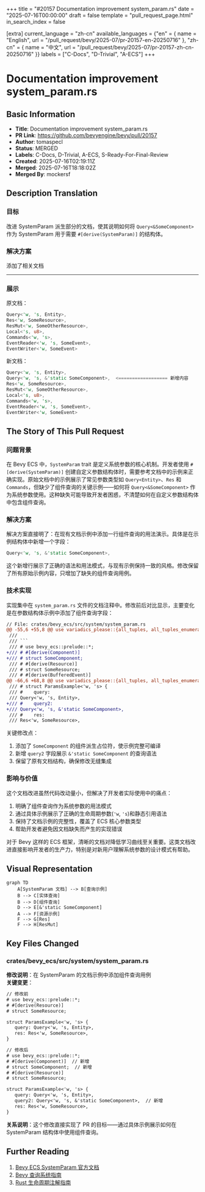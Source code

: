 +++
title = "#20157 Documentation improvement system_param.rs"
date = "2025-07-16T00:00:00"
draft = false
template = "pull_request_page.html"
in_search_index = false

[extra]
current_language = "zh-cn"
available_languages = {"en" = { name = "English", url = "/pull_request/bevy/2025-07/pr-20157-en-20250716" }, "zh-cn" = { name = "中文", url = "/pull_request/bevy/2025-07/pr-20157-zh-cn-20250716" }}
labels = ["C-Docs", "D-Trivial", "A-ECS"]
+++

# Documentation improvement system_param.rs

## Basic Information
- **Title**: Documentation improvement system_param.rs
- **PR Link**: https://github.com/bevyengine/bevy/pull/20157
- **Author**: tomaspecl
- **Status**: MERGED
- **Labels**: C-Docs, D-Trivial, A-ECS, S-Ready-For-Final-Review
- **Created**: 2025-07-16T02:19:11Z
- **Merged**: 2025-07-16T18:18:02Z
- **Merged By**: mockersf

## Description Translation
### 目标
改进 SystemParam 派生部分的文档，使其说明如何将 `Query<&SomeComponent>` 作为 SystemParam 用于需要 `#[derive(SystemParam)]` 的结构体。

### 解决方案
添加了相关文档

---

### 展示
原文档：
```rust
Query<'w, 's, Entity>,
Res<'w, SomeResource>,
ResMut<'w, SomeOtherResource>,
Local<'s, u8>,
Commands<'w, 's>,
EventReader<'w, 's, SomeEvent>,
EventWriter<'w, SomeEvent>
```
新文档：
```rust
Query<'w, 's, Entity>,
Query<'w, 's, &'static SomeComponent>,  <================== 新增内容
Res<'w, SomeResource>,
ResMut<'w, SomeOtherResource>,
Local<'s, u8>,
Commands<'w, 's>,
EventReader<'w, 's, SomeEvent>,
EventWriter<'w, SomeEvent>
```

## The Story of This Pull Request

### 问题背景
在 Bevy ECS 中，`SystemParam` trait 是定义系统参数的核心机制。开发者使用 `#[derive(SystemParam)]` 创建自定义参数结构体时，需要参考文档中的示例来正确实现。原始文档中的示例展示了常见参数类型如 `Query<Entity>`、`Res` 和 `Commands`，但缺少了组件查询的关键示例——如何将 `Query<&SomeComponent>` 作为系统参数使用。这种缺失可能导致开发者困惑，不清楚如何在自定义参数结构体中包含组件查询。

### 解决方案
解决方案直接明了：在现有文档示例中添加一行组件查询的用法演示。具体是在示例结构体中新增一个字段：
```rust
Query<'w, 's, &'static SomeComponent>,
```
这个新增行展示了正确的语法和用法模式，与现有示例保持一致的风格。修改保留了所有原始示例内容，只增加了缺失的组件查询用例。

### 技术实现
实现集中在 `system_param.rs` 文件的文档注释中。修改前后对比显示，主要变化是在参数结构体示例中添加了组件查询字段：

```diff
// File: crates/bevy_ecs/src/system/system_param.rs
@@ -55,6 +55,8 @@ use variadics_please::{all_tuples, all_tuples_enumerated};
 ///
 /// ```
 /// # use bevy_ecs::prelude::*;
+/// # #[derive(Component)]
+/// # struct SomeComponent;
 /// # #[derive(Resource)]
 /// # struct SomeResource;
 /// # #[derive(BufferedEvent)]
@@ -66,6 +68,8 @@ use variadics_please::{all_tuples, all_tuples_enumerated};
 /// # struct ParamsExample<'w, 's> {
 /// #    query:
 /// Query<'w, 's, Entity>,
+/// #    query2:
+/// Query<'w, 's, &'static SomeComponent>,
 /// #    res:
 /// Res<'w, SomeResource>,
```

关键修改点：
1. 添加了 `SomeComponent` 的组件派生占位符，使示例完整可编译
2. 新增 `query2` 字段展示 `&'static SomeComponent` 的查询语法
3. 保留了原有文档结构，确保修改无缝集成

### 影响与价值
这个文档改进虽然代码改动量小，但解决了开发者实际使用中的痛点：
1. 明确了组件查询作为系统参数的用法模式
2. 通过具体示例展示了正确的生命周期参数(`'w`, `'s`)和静态引用语法
3. 保持了文档示例的完整性，覆盖了 ECS 核心参数类型
4. 帮助开发者避免因文档缺失而产生的实现错误

对于 Bevy 这样的 ECS 框架，清晰的文档对降低学习曲线至关重要。这类文档改进直接影响开发者的生产力，特别是对新用户理解系统参数的设计模式有帮助。

## Visual Representation

```mermaid
graph TD
    A[SystemParam 文档] --> B[查询示例]
    B --> C[实体查询]
    B --> D[组件查询]
    D --> E[&'static SomeComponent]
    A --> F[资源示例]
    F --> G[Res]
    F --> H[ResMut]
```

## Key Files Changed

### crates/bevy_ecs/src/system/system_param.rs
**修改说明**：在 SystemParam 的文档示例中添加组件查询用例  
**关键变更**：
```diff
// 修改前
# use bevy_ecs::prelude::*;
# #[derive(Resource)]
# struct SomeResource;

struct ParamsExample<'w, 's> {
   query: Query<'w, 's, Entity>,
   res: Res<'w, SomeResource>,
}

// 修改后
# use bevy_ecs::prelude::*;
# #[derive(Component)]  // 新增
# struct SomeComponent;  // 新增
# #[derive(Resource)]
# struct SomeResource;

struct ParamsExample<'w, 's> {
   query: Query<'w, 's, Entity>,
   query2: Query<'w, 's, &'static SomeComponent>,  // 新增
   res: Res<'w, SomeResource>,
}
```
**关系说明**：这个修改直接实现了 PR 的目标——通过具体示例展示如何在 SystemParam 结构体中使用组件查询。

## Further Reading
1. [Bevy ECS SystemParam 官方文档](https://docs.rs/bevy_ecs/latest/bevy_ecs/system/trait.SystemParam.html)
2. [Bevy 查询系统指南](https://bevy-cheatbook.github.io/programming/queries.html)
3. [Rust 生命周期注解指南](https://doc.rust-lang.org/book/ch10-03-lifetime-syntax.html)